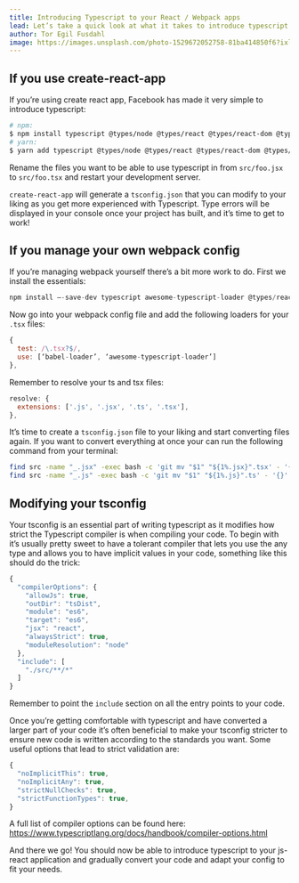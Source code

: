 ```yaml
---
title: Introducing Typescript to your React / Webpack apps
lead: Let’s take a quick look at what it takes to introduce typescript to your react-webpack applications and how you can get started.
author: Tor Egil Fusdahl
image: https://images.unsplash.com/photo-1529672052758-81ba414850f6?ixlib=rb-1.2.1&ixid=eyJhcHBfaWQiOjEyMDd9&auto=format&fit=crop&w=2250&q=80
---
```


## If you use create-react-app

If you’re using create react app, Facebook has made it very simple to introduce typescript:

```sh
# npm:
$ npm install typescript @types/node @types/react @types/react-dom @types/jest
# yarn:
$ yarn add typescript @types/node @types/react @types/react-dom @types/jest
```

Rename the files you want to be able to use typescript in from `src/foo.jsx` to
`src/foo.tsx` and restart your development server.

`create-react-app` will generate a `tsconfig.json` that you can modify to your
liking as you get more experienced with Typescript. Type errors will be
displayed in your console once your project has built, and it’s time to get to
work!

## If you manage your own webpack config

If you’re managing webpack yourself there’s a bit more work to do. First we
install the essentials:

```js
npm install —-save-dev typescript awesome-typescript-loader @types/react @types/react-dom.
```

Now go into your webpack config file and add the following loaders for your
`.tsx` files:

```js
{
  test: /\.tsx?$/,
  use: [‘babel-loader’, ‘awesome-typescript-loader’]
},
```

Remember to resolve your ts and tsx files:

```js
resolve: {
  extensions: ['.js', '.jsx', '.ts', '.tsx'],
},
```

It’s time to create a `tsconfig.json` file to your liking and start converting
files again. If you want to convert everything at once your can run the
following command from your terminal:

```sh
find src -name "_.jsx" -exec bash -c 'git mv "$1" "${1%.jsx}".tsx' - '{}' \;
find src -name "_.js" -exec bash -c 'git mv "$1" "${1%.js}".ts' - '{}' \;
```

## Modifying your tsconfig

Your tsconfig is an essential part of writing typescript as it modifies how
strict the Typescript compiler is when compiling your code. To begin with it’s
usually pretty sweet to have a tolerant compiler that lets you use the any type
and allows you to have implicit values in your code, something like this should
do the trick:

```js
{
  "compilerOptions": {
    "allowJs": true,
    "outDir": "tsDist",
    "module": "es6",
    "target": "es6",
    "jsx": "react",
    "alwaysStrict": true,
    "moduleResolution": "node"
  },
  "include": [
    "./src/**/*"
  ]
}
```

Remember to point the `include` section on all the entry points to your code.

Once you’re getting comfortable with typescript and have converted a larger
part of your code it’s often beneficial to make your tsconfig stricter to ensure
new code is written according to the standards you want. Some useful options
that lead to strict validation are:

```js
{
  "noImplicitThis": true,
  "noImplicitAny": true,
  "strictNullChecks": true,
  "strictFunctionTypes": true,
}
```

A full list of compiler options can be found here: https://www.typescriptlang.org/docs/handbook/compiler-options.html

And there we go! You should now be able to introduce typescript to your
js-react application and gradually convert your code and adapt your config to
fit your needs.
